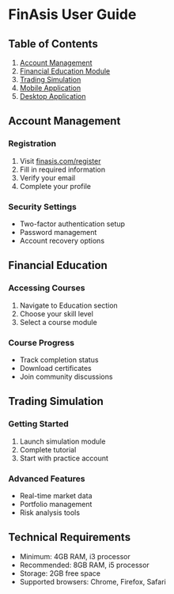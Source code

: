 # FinAsis User Guide

## Table of Contents
1. [Account Management](#account-management)
2. [Financial Education Module](#financial-education)
3. [Trading Simulation](#trading-simulation)
4. [Mobile Application](#mobile-app)
5. [Desktop Application](#desktop-app)

## Account Management
### Registration
1. Visit [finasis.com/register](https://finasis.com/register)
2. Fill in required information
3. Verify your email
4. Complete your profile

### Security Settings
- Two-factor authentication setup
- Password management
- Account recovery options

## Financial Education
### Accessing Courses
1. Navigate to Education section
2. Choose your skill level
3. Select a course module

### Course Progress
- Track completion status
- Download certificates
- Join community discussions

## Trading Simulation
### Getting Started
1. Launch simulation module
2. Complete tutorial
3. Start with practice account

### Advanced Features
- Real-time market data
- Portfolio management
- Risk analysis tools

## Technical Requirements
- Minimum: 4GB RAM, i3 processor
- Recommended: 8GB RAM, i5 processor
- Storage: 2GB free space
- Supported browsers: Chrome, Firefox, Safari
